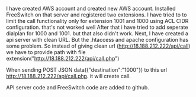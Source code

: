 


I have created AWS account and created new AWS account.
Installed FreeSwitch on that server and registered two extensions.
I have tried to to limit the call functionality only for extension 1001 and 1000 using ACL CIDR configuration. that's not worked well
After that i have tried to add seperate dialplan for 1000 and 1001. but that also didn't work.
Next, I have created a api server with clean URL. But the .htaccess and apache configuration has some problem. So instead of giving clean url (http://18.188.212.222/api/call) we have to provide path with file extension("http://18.188.212.222/api/call.php")

When sending POST JSON data({"destination":"1000"}) to this url http://18.188.212.222/api/call.php. it will create call.

API server code and FreeSwitch code are added to github.
